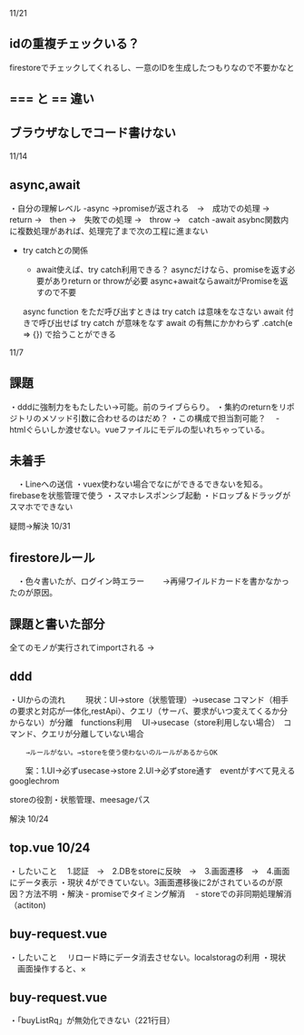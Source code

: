 11/21
## idの重複チェックいる？
firestoreでチェックしてくれるし、一意のIDを生成したつもりなので不要かなと

## === と == 違い


## ブラウザなしでコード書けない

11/14　
## async,await
  ・自分の理解レベル
    -async →promiseが返される　→　成功での処理 →　return →　then
                              →　失敗での処理 →　throw  →　catch
    -await asybnc関数内に複数処理があれば、処理完了まで次の工程に進まない
  - try catchとの関係
    - await使えば、try catch利用できる？
    asyncだけなら、promiseを返す必要がありreturn or throwが必要
    async+awaitならawaitがPromiseを返すので不要

    async function をただ呼び出すときは try catch は意味をなさない
    await 付きで呼び出せば try catch が意味をなす
    await の有無にかかわらず .catch(e => {}) で拾うことができる

11/7
## 課題
  ・dddに強制力をもたしたい→可能。前のライブららり。
  ・集約のreturnをリポジトリのメソッド引数に合わせるのはだめ？
  ・この構成で担当割可能？
  　- htmlぐらいしか渡せない。vueファイルにモデルの型いれちゃっている。


## 未着手
　・Lineへの送信
  ・vuex使わない場合でなにができるできないを知る。firebaseを状態管理で使う
  ・スマホレスポンシブ起動
  ・ドロップ＆ドラッグがスマホでできない



疑問→解決 10/31
## firestoreルール
　・色々書いたが、ログイン時エラー
　　→再帰ワイルドカードを書かなかったのが原因。

## 課題と書いた部分
全てのモノが実行されてimportされる
→

## ddd
  ・UIからの流れ
  　
  　現状：UI→store（状態管理）→usecase コマンド（相手の要求と対応が一体化,restApi）、クエリ（サーバ、要求がいつ変えてくるか分からない）が分離　functions利用
         　UI→usecase（store利用しない場合）　コマンド、クエリが分離していない場合

        →ルールがない。→storeを使う使わないのルールがあるからOK
　　案：1.UI→必ずusecase→store
       2.UI→必ずstore通す　eventがすべて見えるgooglechrom

storeの役割・状態管理、meesageパス






解決 10/24
## top.vue 10/24
  ・したいこと
  　1.認証　→　2.DBをstoreに反映　→　3.画面遷移　→　4.画面にデータ表示
  ・現状
    4ができていない。3画面遷移後に2がされているのが原因？方法不明
  ・解決
    - promiseでタイミング解消
  　- storeでの非同期処理解消（actiton)

## buy-request.vue
  ・したいこと
  　リロード時にデータ消去させない。localstoragの利用
  ・現状
  　画面操作すると、×

## buy-request.vue
  ・「buyListRq」が無効化できない（221行目）


